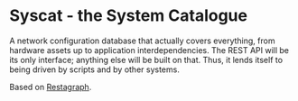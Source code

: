# Syscat - the System Catalogue

A network configuration database that actually covers everything, from hardware assets up to application interdependencies.
The REST API will be its only interface; anything else will be built on that. Thus, it lends itself to being driven by scripts and by other systems.

Based on [Restagraph](https://github.com/equill/restagraph).
